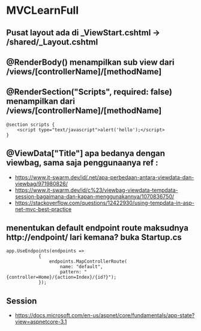 # MVCLearnFull

## Pusat layout ada di _ViewStart.cshtml -> /shared/_Layout.cshtml

## @RenderBody() menampilkan sub view dari /views/[controllerName]/[methodName]

## @RenderSection("Scripts", required: false) menampilkan dari /views/[controllerName]/[methodName]
```
@section scripts {
    <script type="text/javascript">alert('hello');</script>
}
```

## @ViewData["Title"] apa bedanya dengan viewbag, sama saja penggunaanya ref : 
- https://www.it-swarm.dev/id/.net/apa-perbedaan-antara-viewdata-dan-viewbag/971980826/
- https://www.it-swarm.dev/id/c%23/viewbag-viewdata-tempdata-session-bagaimana-dan-kapan-menggunakannya/1070836750/
- https://stackoverflow.com/questions/12422930/using-tempdata-in-asp-net-mvc-best-practice

## menentukan default endpoint route maksudnya http://endpoint/ lari kemana? buka Startup.cs
```
app.UseEndpoints(endpoints =>
            {
                endpoints.MapControllerRoute(
                    name: "default",
                    pattern: "{controller=Home}/{action=Index}/{id?}");
            });
```

## Session
- https://docs.microsoft.com/en-us/aspnet/core/fundamentals/app-state?view=aspnetcore-3.1
